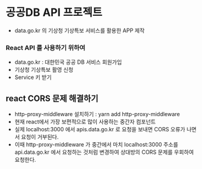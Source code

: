 # 공공DB API 프로젝트

- data.go.kr 의 기상청 기상특보 서비스를 활용한 APP 제작

### React API 를 사용하기 위하여

- data.go.kr : 대한민국 공공 DB 서비스 회원가입
- 기상청 기상특보 활영 신청
- Service 키 받기

## react CORS 문제 해결하기

- http-proxy-middleware 설치하기 : yarn add http-proxy-middleware
- 현재 react에서 가장 보편적으로 많이 사용하는 중간자 컴포넌트
- 실제 localhost:3000 에서 apis.data.go.kr 로 요청을 보내면 CORS 오류가 나면서 요청이 거부된다.
- 이때 http-proxy-middleware 가 중간에서 마치 localhost:3000 주소를 api.data.go.kr 에서 요청하는 것처럼 변경하여 상대방의 CORS 문제를 우회하여 요청한다.
